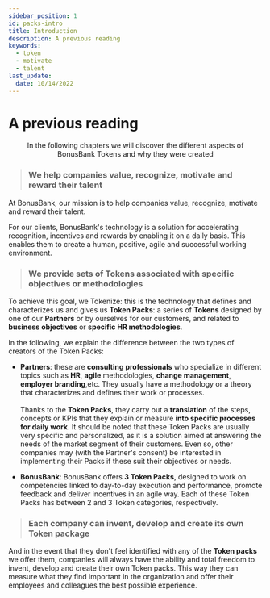 ```yaml
---
sidebar_position: 1
id: packs-intro
title: Introduction
description: A previous reading
keywords:
  - token
  - motivate
  - talent
last_update:
  date: 10/14/2022
---
```


# A previous reading

<p align="center"> In the following chapters we will discover the different aspects of BonusBank Tokens and why they were created</p>

> ### We help companies value, recognize, motivate and reward their talent

At BonusBank, our mission is to help companies value, recognize, motivate and reward their talent.

For our clients, BonusBank's technology is a solution for accelerating recognition, incentives and rewards by enabling it on a daily basis. This enables them to create a human, positive, agile and successful working environment.

> ### We provide sets of Tokens associated with specific objectives or methodologies

To achieve this goal, we Tokenize: this is the technology that defines and characterizes us and gives us **Token Packs**: a series of **Tokens** designed by one of our **Partners** or by ourselves for our customers, and related to **business objectives** or **specific HR methodologies**.

In the following, we explain the difference between the two types of creators of the Token Packs:

- **Partners**: these are **consulting professionals** who specialize in different topics such as **HR**, **agile** methodologies, **change management**, **employer branding**,etc. They usually have a methodology or a theory that characterizes and defines their work or processes.<br></br>
Thanks to the **Token Packs**, they carry out a **translation** of the steps, concepts or KPIs that they explain or measure **into specific processes for daily work**. It should be noted that these Token Packs are usually very specific and personalized, as it is a solution aimed at answering the needs of the market segment of their customers. Even so, other companies may (with the Partner's consent) be interested in implementing their Packs if these suit their objectives or needs.

- **BonusBank**: BonusBank offers **3 Token Packs**, designed to work on competencies linked to day-to-day execution and performance, promote feedback and deliver incentives in an agile way.
Each of these Token Packs has between 2 and 3 Token categories, respectively.

> ### Each company can invent, develop and create its own Token package

And in the event that they don't feel identified with any of the **Token packs** we offer them, companies will always have the ability and total freedom to invent, develop and create their own Token packs. This way they can measure what they find important in the organization and offer their employees and colleagues the best possible experience.